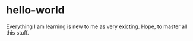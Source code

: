 # hello-world

Everything I am learning is new to me as very exicting. 
Hope, to master all this stuff. 

